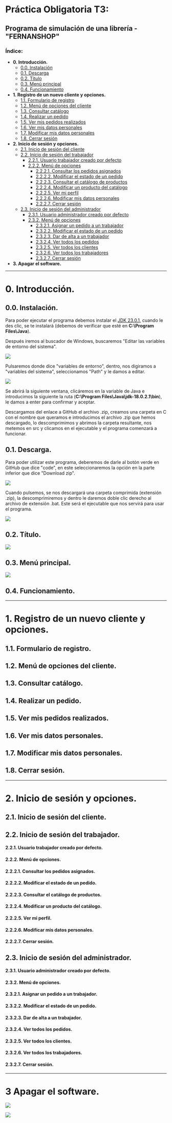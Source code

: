 # Práctica Obligatoria T3:
## Programa de simulación de una librería - "FERNANSHOP"
### Índice:

- **0. Introducción.**
    - [0.0. Instalación](#00-instalación)
    - [0.1. Descarga](#01-descarga)
    - [0.2. Título](#02-título)
    - [0.3. Menú principal](#03-menú-principal)
    - [0.4. Funcionamiento](#04-funcionamiento)
- **1. Registro de un nuevo cliente y opciones.**
    - [1.1. Formulario de registro](#11-formulario-de-registro)
    - [1.2. Menú de opciones del cliente](#12-menú-de-opciones-del-cliente)
    - [1.3. Consultar catálogo](#13-consultar-catálogo)
    - [1.4. Realizar un pedido](#14-realizar-un-pedido)
    - [1.5. Ver mis pedidos realizados](#15-ver-mis-pedidos-realizados)
    - [1.6. Ver mis datos personales](#16-ver-mis-datos-personales)
    - [1.7. Modificar mis datos personales](#17-modificar-mis-datos-personales)
    - [1.8. Cerrar sesión](#18-cerrar-sesión)
- **2. Inicio de sesión y opciones.**  
    - [2.1. Inicio de sesión del cliente](#21-inicio-de-sesión-del-cliente)  
    - [2.2. Inicio de sesión del trabajador](#22-inicio-de-sesión-del-trabajador)
        - [2.2.1. Usuario trabajador creado por defecto](#221-usuario-trabajador-creado-por-defecto)
        - [2.2.2. Menú de opciones](#222-menú-de-opciones)
            - [2.2.2.1. Consultar los pedidos asignados](#2221-consultar-los-pedidos-asignados)
            - [2.2.2.2. Modificar el estado de un pedido](#2222-modificar-el-estado-de-un-pedido)
            - [2.2.2.3. Consultar el catálogo de productos](#2223-consultar-el-catálogo-de-productos)
            - [2.2.2.4. Modificar un producto del catálogo](#2224-modificar-un-producto-del-catálogo)
            - [2.2.2.5. Ver mi perfil](#2225-ver-mi-perfil)
            - [2.2.2.6. Modificar mis datos personales](#2226-modificar-mis-datos-personales)
            - [2.2.2.7. Cerrar sesión](#2227-cerrar-sesión)  
    - [2.3. Inicio de sesión del administrador](#23-inicio-de-sesión-del-administrador)
        - [2.3.1. Usuario administrador creado por defecto](#231-usuario-administrador-creado-por-defecto)
        - [2.3.2. Menú de opciones](#232-menú-de-opciones)
            - [2.3.2.1. Asignar un pedido a un trabajador](#2321-asignar-un-pedido-a-un-trabajador)
            - [2.3.2.2. Modificar el estado de un pedido](#2322-modificar-el-estado-de-un-pedido)
            - [2.3.2.3. Dar de alta a un trabajador](#2323-dar-de-alta-a-un-trabajador)
            - [2.3.2.4. Ver todos los pedidos](#2324-ver-todos-los-pedidos)
            - [2.3.2.5. Ver todos los clientes](#2325-ver-todos-los-clientes)
            - [2.3.2.6. Ver todos los trabajadores](#2326-ver-todos-los-trabajadores)
            - [2.3.2.7. Cerrar sesión](#2327-cerrar-sesión)
- **3. Apagar el software.**

---

# 0. Introducción.

## 0.0. Instalación.
Para poder ejecutar el programa debemos instalar el [JDK 23.0.1](http://https://download.oracle.com/java/23/latest/jdk-23_windows-x64_bin.exe "JDK 23.0.1"), cuando le des clic, se te instalará (debemos de verificar que esté en **C:\Program Files\Java**).

Después iremos al buscador de Windows, buscaremos "Editar las variables de entorno del sistema".


![](https://media.discordapp.net/attachments/1285298181797576846/1306357505328156672/image.png?ex=6763db7c&is=676289fc&hm=f6bb1dd15f4b0a9d11427359714364e5a63b116de1cf1f377a371346e9db203d&=&format=webp&quality=lossless)


Pulsaremos donde dice "variables de entorno", dentro, nos digiramos a "variables del sistema", seleccionamos "Path" y le damos a editar.

![](https://media.discordapp.net/attachments/1285298181797576846/1306358824403337216/image.png?ex=6763dcb6&is=67628b36&hm=be1875380497ad338db0b6ae331e8d498ffe0470d24aab87be4e997545dd76d6&=&format=webp&quality=lossless)

Se abrirá la siguiente ventana, clicáremos en la variable de Java e introducimos la siguiente la ruta (**C:\Program Files\Java\jdk-18.0.2.1\bin**), le damos a enter para confirmar y aceptar.

Descargamos del enlace a GitHub el archivo .zip, creamos una carpeta en C con el nombre que queramos e introducimos el archivo .zip que hemos descargado, lo descomprimimos y abrimos la carpeta resultante, nos metemos en src y clicamos en el ejecutable y el programa comenzará a funcionar.


## 0.1. Descarga.
Para poder utilizar este programa, deberemos de darle al botón verde en GitHub que dice "code", en este seleccionaremos la opción en la parte inferior que dice "Download zip".

![](https://media.discordapp.net/attachments/1285298181797576846/1306608106134048859/image.png?ex=67637360&is=676221e0&hm=5733dc0653ed7f321aafc5a51a47c836455e1e279e40356793b857ea1076fb24&=&format=webp&quality=lossless)

Cuando pulsemos, se nos descargará una carpeta comprimida (extensión .zip), la descomprimiremos y dentro le daremos doble clic derecho al archivo de extensión .bat. Este será el ejecutable que nos servirá para usar el programa.

![](https://media.discordapp.net/attachments/1285298181797576846/1306611922766139516/image.png?ex=676376ee&is=6762256e&hm=fef959443d3187dab156923a09d565fc0c6fcc599f64b09477364e901ecc9eef&=&format=webp&quality=lossless)


## 0.2. Título.
![](https://media.discordapp.net/attachments/1285298181797576846/1306350494154752020/image.png?ex=6763d4f4&is=67628374&hm=1279f13f15fa92f06aaef7e40bf6a5187f1da05e29b12aa5ea5c6cd53c06cd7c&=&format=webp&quality=lossless)


## 0.3. Menú principal.
![](https://media.discordapp.net/attachments/1285298181797576846/1306351360144576533/image.png?ex=6763d5c3&is=67628443&hm=9b9d8664da5373cd22218e2651dd75baa818fb0eabb817f0ab340107266c3e3a&=&format=webp&quality=lossless)


## 0.4. Funcionamiento.

---

# 1. Registro de un nuevo cliente y opciones.

## 1.1. Formulario de registro.
## 1.2. Menú de opciones del cliente.
## 1.3. Consultar catálogo.
## 1.4. Realizar un pedido.
## 1.5. Ver mis pedidos realizados.
## 1.6. Ver mis datos personales.
## 1.7. Modificar mis datos personales.
## 1.8. Cerrar sesión.

---

# 2. Inicio de sesión y opciones.

## 2.1. Inicio de sesión del cliente.

## 2.2. Inicio de sesión del trabajador.

#### 2.2.1. Usuario trabajador creado por defecto.
#### 2.2.2. Menú de opciones.
#### 2.2.2.1. Consultar los pedidos asignados.
#### 2.2.2.2. Modificar el estado de un pedido.
#### 2.2.2.3. Consultar el catálogo de productos.
#### 2.2.2.4. Modificar un producto del catálogo.
#### 2.2.2.5. Ver mi perfil.
#### 2.2.2.6. Modificar mis datos personales.
#### 2.2.2.7. Cerrar sesión.

## 2.3. Inicio de sesión del administrador.

#### 2.3.1. Usuario administrador creado por defecto.
#### 2.3.2. Menú de opciones.
#### 2.3.2.1. Asignar un pedido a un trabajador.
#### 2.3.2.2. Modificar el estado de un pedido.
#### 2.3.2.3. Dar de alta a un trabajador.
#### 2.3.2.4. Ver todos los pedidos.
#### 2.3.2.5. Ver todos los clientes.
#### 2.3.2.6. Ver todos los trabajadores.
#### 2.3.2.7. Cerrar sesión.

---

# 3 Apagar el software.

![](https://media.discordapp.net/attachments/1285298181797576846/1306356531629129849/image.png?ex=6763da94&is=67628914&hm=8bde6169da433604f9fd8a3918d73dc57ffdbf3b9af23e25a3ffce9bd49c526f&=&format=webp&quality=lossless)

![](https://media.discordapp.net/attachments/1285298181797576846/1306356601900236933/image.png?ex=6763daa4&is=67628924&hm=611c205de12bfb7794543f8105759cc66ab5cfb37c2803b975895c182a2fe3d0&=&format=webp&quality=lossless)
